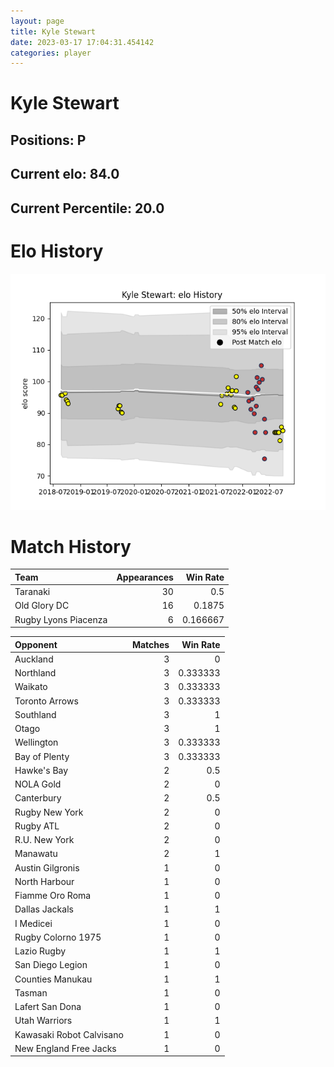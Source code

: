 ```yaml
---  
layout: page  
title: Kyle Stewart  
date: 2023-03-17 17:04:31.454142  
categories: player  
---
```

# Kyle Stewart

## Positions: P

## Current elo: 84.0

## Current Percentile: 20.0

# Elo History


![elo history](history_KyleStewart.png)
# Match History


| Team                 |   Appearances |   Win Rate |
|:---------------------|--------------:|-----------:|
| Taranaki             |            30 |   0.5      |
| Old Glory DC         |            16 |   0.1875   |
| Rugby Lyons Piacenza |             6 |   0.166667 |

| Opponent                 |   Matches |   Win Rate |
|:-------------------------|----------:|-----------:|
| Auckland                 |         3 |   0        |
| Northland                |         3 |   0.333333 |
| Waikato                  |         3 |   0.333333 |
| Toronto Arrows           |         3 |   0.333333 |
| Southland                |         3 |   1        |
| Otago                    |         3 |   1        |
| Wellington               |         3 |   0.333333 |
| Bay of Plenty            |         3 |   0.333333 |
| Hawke's Bay              |         2 |   0.5      |
| NOLA Gold                |         2 |   0        |
| Canterbury               |         2 |   0.5      |
| Rugby New York           |         2 |   0        |
| Rugby ATL                |         2 |   0        |
| R.U. New York            |         2 |   0        |
| Manawatu                 |         2 |   1        |
| Austin Gilgronis         |         1 |   0        |
| North Harbour            |         1 |   0        |
| Fiamme Oro Roma          |         1 |   0        |
| Dallas Jackals           |         1 |   1        |
| I Medicei                |         1 |   0        |
| Rugby Colorno 1975       |         1 |   0        |
| Lazio Rugby              |         1 |   1        |
| San Diego Legion         |         1 |   0        |
| Counties Manukau         |         1 |   1        |
| Tasman                   |         1 |   0        |
| Lafert San Dona          |         1 |   0        |
| Utah Warriors            |         1 |   1        |
| Kawasaki Robot Calvisano |         1 |   0        |
| New England Free Jacks   |         1 |   0        |